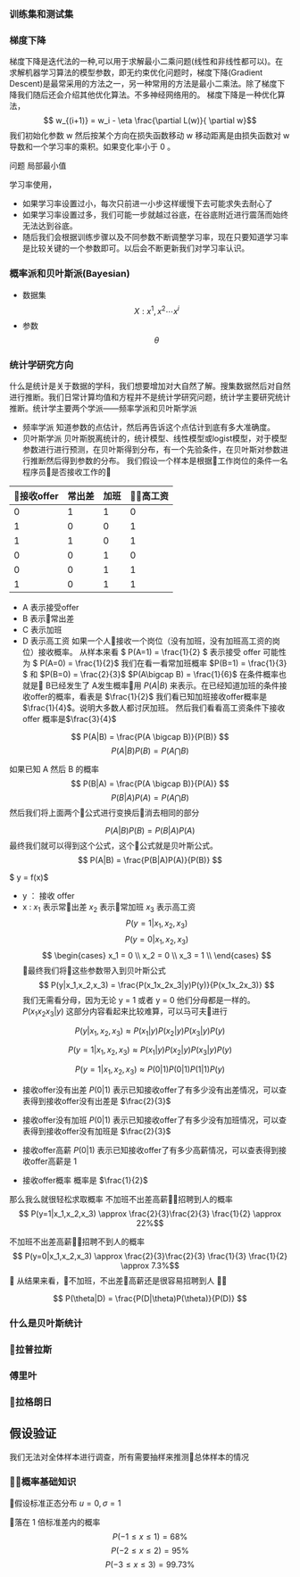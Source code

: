 ### 训练集和测试集
### 梯度下降
梯度下降是迭代法的一种,可以用于求解最小二乘问题(线性和非线性都可以)。在求解机器学习算法的模型参数，即无约束优化问题时，梯度下降(Gradient Descent)是最常采用的方法之一，另一种常用的方法是最小二乘法。除了梯度下降我们随后还会介绍其他优化算法。不多神经网络用的。
梯度下降是一种优化算法，
$$ w_{(i+1)} = w_i - \eta \frac{\partial L(w)}{ \partial w}$$
我们初始化参数 w 然后按某个方向在损失函数移动 w 移动距离是由损失函数对 w 导数和一个学习率的乘积。如果变化率小于 0 。

问题
局部最小值

学习率使用，
- 如果学习率设置过小，每次只前进一小步这样缓慢下去可能求失去耐心了
- 如果学习率设置过多，我们可能一步就越过谷底，在谷底附近进行震荡而始终无法达到谷底。
- 随后我们会根据训练步骤以及不同参数不断调整学习率，现在只要知道学习率是比较关键的一个参数即可。以后会不断更新我们对学习率认识。

### 概率派和贝叶斯派(Bayesian)
- 数据集 $$ X:  {x^1, x^2 \cdots x^i }$$
- 参数 $$ \theta $$


### 统计学研究方向
什么是统计是关于数据的学科，我们想要增加对大自然了解。搜集数据然后对自然进行推断。我们日常计算均值和方程并不是统计学研究问题，统计学主要研究统计推断。统计学主要两个学派——频率学派和贝叶斯学派
- 频率学派
知道参数的点估计，然后再告诉这个点估计到底有多大准确度。
- 贝叶斯学派
贝叶斯脱离统计的，统计模型、线性模型或logist模型，对于模型参数进行进行预测，在贝叶斯得到分布，有一个先验条件，在贝叶斯对参数进行推断然后得到参数的分布。
我们假设一个样本是根据工作岗位的条件一名程序员是否接收工作的

| 接收offer | 常出差 | 加班 |  高工资 |
| ------ | ------ | ------ | ------ |
| 0 | 1 | 1 |0 |
| 1 | 0 | 0 |1 |
| 1 | 1 | 0 |1 |
| 0 | 0 | 1 |0 |
| 0 | 0 | 1 |1 |
| 1 | 0 | 1 |1 |

- A  表示接受offer  
- B 表示常出差 
- C 表示加班 
- D 表示高工资
如果一个人接收一个岗位（没有加班，没有加班高工资的岗位）接收概率。
从样本来看 $ P(A=1) = \frac{1}{2} $ 表示接受 offer 可能性为 $ P(A=0) = \frac{1}{2}$
我们在看一看常加班概率 $P(B=1) = \frac{1}{3} $ 和 $P(B=0) = \frac{2}{3}$
$P(A\bigcap B) = \frac{1}{6}$
在条件概率也就是 B已经发生了 A发生概率用 $P(A|B)$ 来表示。在已经知道加班的条件接收offer的概率，看表是 $\frac{1}{2}$
我们看已知加班接收offer概率是 $\frac{1}{4}$。说明大多数人都讨厌加班。
然后我们看看高工资条件下接收 offer 概率是$\frac{3}{4}$

$$ P(A|B) = \frac{P(A \bigcap B)}{P(B)} $$
$$ P(A|B)P(B) = P(A \bigcap B) $$

如果已知 A 然后 B 的概率
$$ P(B|A) = \frac{P(A \bigcap B)}{P(A)} $$
$$ P(B|A)P(A) = P(A \bigcap B) $$
然后我们将上面两个公式进行变换后消去相同的部分

$$ P(A|B)P(B) = P(B|A)P(A)$$
最终我们就可以得到这个公式，这个公式就是贝叶斯公式。
$$ P(A|B) = \frac{P(B|A)P(A)}{P(B)} $$

$ y = f(x)$
- y ： 接收 offer
- x : $x_1$ 表示常出差 $x_2$ 表示常加班 $x_3$ 表示高工资
$$ P(y=1|x_1,x_2,x_3) $$
$$ P(y=0|x_1,x_2,x_3) $$
$$ \begin{cases}
    x_1 = 0 \\
    x_2 = 0 \\
    x_3 = 1 \\
\end{cases} $$
最终我们将这些参数带入到贝叶斯公式
$$ P(y|x_1,x_2,x_3) = \frac{P(x_1x_2x_3|y)P(y)}{P(x_1x_2x_3)} $$
我们无需看分母，因为无论 y = 1 或者 y = 0 他们分母都是一样的。
$P(x_1x_2x_3|y)$ 这部分内容看起来比较难算，可以马可夫进行

$$ P(y|x_1,x_2,x_3) \approx P(x_1|y)P(x_2|y)P(x_3|y)P(y) $$

$$ P(y=1|x_1,x_2,x_3) \approx P(x_1|y)P(x_2|y)P(x_3|y)P(y) $$

$$ P(y=1|x_1,x_2,x_3) \approx P(0|1)P(0|1)P(1|1)P(y) $$

- 接收offer没有出差
$P(0|1)$ 表示已知接收offer了有多少没有出差情况，可以查表得到接收offer没有出差是 $\frac{2}{3}$

- 接收offer没有加班
$P(0|1)$ 表示已知接收offer了有多少没有加班情况，可以查表得到接收offer没有加班是 $\frac{2}{3}$

- 接收offer高薪
$P(0|1)$ 表示已知接收offer了有多少高薪情况，可以查表得到接收offer高薪是 1

- 接收offer概率
  概率是 $\frac{1}{2}$

那么我么就很轻松求取概率
不加班不出差高薪招聘到人的概率
$$ P(y=1|x_1,x_2,x_3) \approx \frac{2}{3}\frac{2}{3} \frac{1}{2} \approx 22%$$

不加班不出差高薪招聘不到人的概率
$$ P(y=0|x_1,x_2,x_3) \approx \frac{2}{3}\frac{2}{3} \frac{1}{3} \frac{1}{2} \approx 7.3%$$

从结果来看，不加班，不出差高薪还是很容易招聘到人


$$ P(\theta|D) = \frac{P(D|\theta)P(\theta)}{P(D)} $$
### 什么是贝叶斯统计

### 拉普拉斯
### 傅里叶
### 拉格朗日
## 假设验证
我们无法对全体样本进行调查，所有需要抽样来推测总体样本的情况
### 概率基础知识
假设标准正态分布 $u=0, \sigma=1$ 
<!-- x 小于等于 1 大于等于 -1 $P$ -->
落在 1 倍标准差内的概率
$$ P(-1 \le x \le 1 ) = 68 \% $$ 
$$ P(-2 \le x \le 2 ) = 95 \% $$
$$ P(-3 \le x \le 3 ) = 99.73 \% $$

###
